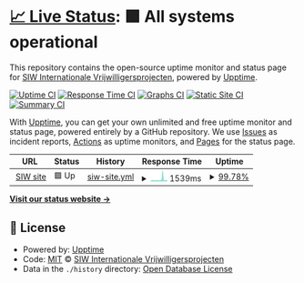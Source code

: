 # [📈 Live Status](https://siwvolunteers.github.io/uptime): <!--live status--> **🟩 All systems operational**

This repository contains the open-source uptime monitor and status page for [SIW Internationale Vrijwilligersprojecten](https://www.siw.nl), powered by [Upptime](https://github.com/upptime/upptime).

[![Uptime CI](https://github.com/siwvolunteers/uptime/workflows/Uptime%20CI/badge.svg)](https://github.com/siwvolunteers/uptime/actions?query=workflow%3A%22Uptime+CI%22)
[![Response Time CI](https://github.com/siwvolunteers/uptime/workflows/Response%20Time%20CI/badge.svg)](https://github.com/siwvolunteers/uptime/actions?query=workflow%3A%22Response+Time+CI%22)
[![Graphs CI](https://github.com/siwvolunteers/uptime/workflows/Graphs%20CI/badge.svg)](https://github.com/siwvolunteers/uptime/actions?query=workflow%3A%22Graphs+CI%22)
[![Static Site CI](https://github.com/siwvolunteers/uptime/workflows/Static%20Site%20CI/badge.svg)](https://github.com/siwvolunteers/uptime/actions?query=workflow%3A%22Static+Site+CI%22)
[![Summary CI](https://github.com/siwvolunteers/uptime/workflows/Summary%20CI/badge.svg)](https://github.com/siwvolunteers/uptime/actions?query=workflow%3A%22Summary+CI%22)

With [Upptime](https://upptime.js.org), you can get your own unlimited and free uptime monitor and status page, powered entirely by a GitHub repository. We use [Issues](https://github.com/siwvolunteers/uptime/issues) as incident reports, [Actions](https://github.com/siwvolunteers/uptime/actions) as uptime monitors, and [Pages](https://siwvolunteers.github.io/uptime) for the status page.

<!--start: status pages-->
<!-- This summary is generated by Upptime (https://github.com/upptime/upptime) -->
<!-- Do not edit this manually, your changes will be overwritten -->
<!-- prettier-ignore -->
| URL | Status | History | Response Time | Uptime |
| --- | ------ | ------- | ------------- | ------ |
| <img alt="" src="https://icons.duckduckgo.com/ip3/www.siw.nl.ico" height="13"> [SIW site](https://www.siw.nl) | 🟩 Up | [siw-site.yml](https://github.com/siwvolunteers/uptime/commits/HEAD/history/siw-site.yml) | <details><summary><img alt="Response time graph" src="./graphs/siw-site/response-time-week.png" height="20"> 1539ms</summary><br><a href="https://uptime.siw.nl/history/siw-site"><img alt="Response time 1058" src="https://img.shields.io/endpoint?url=https%3A%2F%2Fraw.githubusercontent.com%2Fsiwvolunteers%2Fuptime%2FHEAD%2Fapi%2Fsiw-site%2Fresponse-time.json"></a><br><a href="https://uptime.siw.nl/history/siw-site"><img alt="24-hour response time 1126" src="https://img.shields.io/endpoint?url=https%3A%2F%2Fraw.githubusercontent.com%2Fsiwvolunteers%2Fuptime%2FHEAD%2Fapi%2Fsiw-site%2Fresponse-time-day.json"></a><br><a href="https://uptime.siw.nl/history/siw-site"><img alt="7-day response time 1539" src="https://img.shields.io/endpoint?url=https%3A%2F%2Fraw.githubusercontent.com%2Fsiwvolunteers%2Fuptime%2FHEAD%2Fapi%2Fsiw-site%2Fresponse-time-week.json"></a><br><a href="https://uptime.siw.nl/history/siw-site"><img alt="30-day response time 1369" src="https://img.shields.io/endpoint?url=https%3A%2F%2Fraw.githubusercontent.com%2Fsiwvolunteers%2Fuptime%2FHEAD%2Fapi%2Fsiw-site%2Fresponse-time-month.json"></a><br><a href="https://uptime.siw.nl/history/siw-site"><img alt="1-year response time 1077" src="https://img.shields.io/endpoint?url=https%3A%2F%2Fraw.githubusercontent.com%2Fsiwvolunteers%2Fuptime%2FHEAD%2Fapi%2Fsiw-site%2Fresponse-time-year.json"></a></details> | <details><summary><a href="https://uptime.siw.nl/history/siw-site">99.78%</a></summary><a href="https://uptime.siw.nl/history/siw-site"><img alt="All-time uptime 99.83%" src="https://img.shields.io/endpoint?url=https%3A%2F%2Fraw.githubusercontent.com%2Fsiwvolunteers%2Fuptime%2FHEAD%2Fapi%2Fsiw-site%2Fuptime.json"></a><br><a href="https://uptime.siw.nl/history/siw-site"><img alt="24-hour uptime 98.48%" src="https://img.shields.io/endpoint?url=https%3A%2F%2Fraw.githubusercontent.com%2Fsiwvolunteers%2Fuptime%2FHEAD%2Fapi%2Fsiw-site%2Fuptime-day.json"></a><br><a href="https://uptime.siw.nl/history/siw-site"><img alt="7-day uptime 99.78%" src="https://img.shields.io/endpoint?url=https%3A%2F%2Fraw.githubusercontent.com%2Fsiwvolunteers%2Fuptime%2FHEAD%2Fapi%2Fsiw-site%2Fuptime-week.json"></a><br><a href="https://uptime.siw.nl/history/siw-site"><img alt="30-day uptime 99.95%" src="https://img.shields.io/endpoint?url=https%3A%2F%2Fraw.githubusercontent.com%2Fsiwvolunteers%2Fuptime%2FHEAD%2Fapi%2Fsiw-site%2Fuptime-month.json"></a><br><a href="https://uptime.siw.nl/history/siw-site"><img alt="1-year uptime 99.84%" src="https://img.shields.io/endpoint?url=https%3A%2F%2Fraw.githubusercontent.com%2Fsiwvolunteers%2Fuptime%2FHEAD%2Fapi%2Fsiw-site%2Fuptime-year.json"></a></details>

<!--end: status pages-->

[**Visit our status website →**](https://siwvolunteers.github.io/uptime)

## 📄 License

- Powered by: [Upptime](https://github.com/upptime/upptime)
- Code: [MIT](./LICENSE) © [SIW Internationale Vrijwilligersprojecten](https://www.siw.nl)
- Data in the `./history` directory: [Open Database License](https://opendatacommons.org/licenses/odbl/1-0/)
